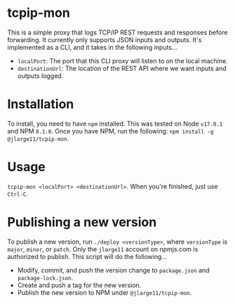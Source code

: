 # tcpip-mon
This is a simple proxy that logs TCP/IP REST requests and responses before forwarding.  It currently only supports JSON inputs and outputs.  It's implemented as a CLI, and it takes in the following inputs...
* `localPort`:  The port that this CLI proxy will listen to on the local machine.
* `destinationUrl`:  The location of the REST API where we want inputs and outputs logged.

# Installation
To install, you need to have `npm` installed.  This was tested on Node `v17.0.1` and NPM `8.1.0`.  Once you have NPM, run the following:  `npm install -g @jlarge11/tcpip-mon`.

# Usage
`tcpip-mon <localPort> <destinationUrl>`.  When you're finished, just use `Ctrl-C`.

# Publishing a new version
To publish a new version, run `./deploy <versionType>`, where `versionType` is `major`, `minor`, or `patch`.  Only the `jlarge11` account on npmjs.com is authorized to publish.  This script will do the following...
* Modify, commit, and push the version change to `package.json` and `package-lock.json`.
* Create and push a tag for the new version.
* Publish the new version to NPM under `@jlarge11/tcpip-mon`.

